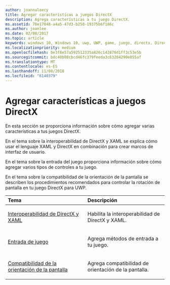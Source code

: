 ```yaml
---
author: joannaleecy
title: Agregar características a juegos DirectX
description: Agrega características a tu juego DirectX.
ms.assetid: 78e17048-a4a5-47d3-b250-19375b6f186c
ms.author: joanlee
ms.date: 02/08/2017
ms.topic: article
keywords: windows 10, Windows 10, uwp, UWP, game, juego, directx, DirectX, xaml, XAML, screen rotation, rotación de pantalla, input, entrada
ms.localizationpriority: medium
ms.openlocfilehash: be3f8e57a592512335a826c142876d1ff3c53e5b
ms.sourcegitcommit: bdc40b08cbcd46fc379feeda3c63204290e055af
ms.translationtype: MT
ms.contentlocale: es-ES
ms.lasthandoff: 11/08/2018
ms.locfileid: "6140379"
---
```

# <a name="add-features-to-directx-games"></a>Agregar características a juegos DirectX

En esta sección se proporciona información sobre cómo agregar varias características a tus juegos DirectX.

En el tema sobre la interoperabilidad de DirectX y XAML se explica cómo usar el lenguaje XAML y DirectX en combinación para crear marcos de interfaz de usuario.

En el tema sobre la entrada del juego proporciona información sobre cómo agregar varios tipos de controles a tu juego.

En el tema sobre la compatibilidad de la orientación de la pantalla se describen los procedimientos recomendados para controlar la rotación de pantalla en tu juego DirectX para UWP.

<table>
<colgroup>
<col width="50%" />
<col width="50%" />
</colgroup>
<thead>
<tr class="header">
<th align="left">Tema</th>
<th align="left">Descripción</th>
</tr>
</thead>
<tbody>
<tr class="odd">
<td align="left"><p><a href="directx-and-xaml-interop.md">Interoperabilidad de DirectX y XAML</a></p></td>
<td align="left"><p>Habilita la interoperabilidad de DirectX y XAML.</p></td>
</tr>
<tr class="even">
<td align="left"><p><a href="directx-game-input.md">Entrada de juego</a></p></td>
<td align="left"><p>Agrega métodos de entrada a tu juego.</p></td>
</tr>
<tr class="odd">
<td align="left"><p><a href="supporting-screen-rotation-directx-and-cpp.md">Compatibilidad de la orientación de la pantalla</a></p></td>
<td align="left"><p>Agrega compatibilidad de orientación de la pantalla.</p></td>
</tr>
</tbody>
</table>